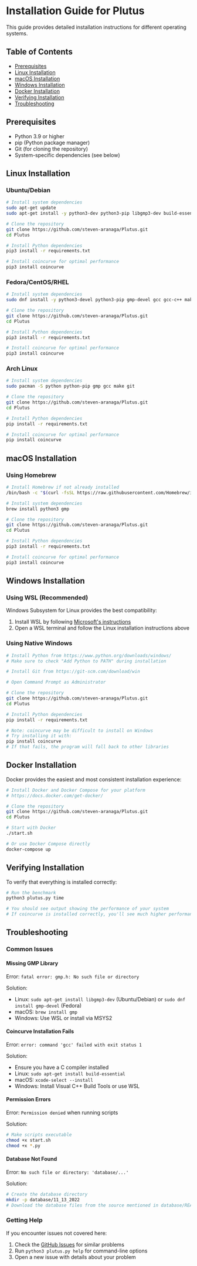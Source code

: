 # Installation Guide for Plutus

This guide provides detailed installation instructions for different operating systems.

## Table of Contents
- [Prerequisites](#prerequisites)
- [Linux Installation](#linux-installation)
- [macOS Installation](#macos-installation)
- [Windows Installation](#windows-installation)
- [Docker Installation](#docker-installation)
- [Verifying Installation](#verifying-installation)
- [Troubleshooting](#troubleshooting)

## Prerequisites

- Python 3.9 or higher
- pip (Python package manager)
- Git (for cloning the repository)
- System-specific dependencies (see below)

## Linux Installation

### Ubuntu/Debian

```bash
# Install system dependencies
sudo apt-get update
sudo apt-get install -y python3-dev python3-pip libgmp3-dev build-essential git

# Clone the repository
git clone https://github.com/steven-aranaga/Plutus.git
cd Plutus

# Install Python dependencies
pip3 install -r requirements.txt

# Install coincurve for optimal performance
pip3 install coincurve
```

### Fedora/CentOS/RHEL

```bash
# Install system dependencies
sudo dnf install -y python3-devel python3-pip gmp-devel gcc gcc-c++ make git

# Clone the repository
git clone https://github.com/steven-aranaga/Plutus.git
cd Plutus

# Install Python dependencies
pip3 install -r requirements.txt

# Install coincurve for optimal performance
pip3 install coincurve
```

### Arch Linux

```bash
# Install system dependencies
sudo pacman -S python python-pip gmp gcc make git

# Clone the repository
git clone https://github.com/steven-aranaga/Plutus.git
cd Plutus

# Install Python dependencies
pip install -r requirements.txt

# Install coincurve for optimal performance
pip install coincurve
```

## macOS Installation

### Using Homebrew

```bash
# Install Homebrew if not already installed
/bin/bash -c "$(curl -fsSL https://raw.githubusercontent.com/Homebrew/install/HEAD/install.sh)"

# Install system dependencies
brew install python3 gmp

# Clone the repository
git clone https://github.com/steven-aranaga/Plutus.git
cd Plutus

# Install Python dependencies
pip3 install -r requirements.txt

# Install coincurve for optimal performance
pip3 install coincurve
```

## Windows Installation

### Using WSL (Recommended)

Windows Subsystem for Linux provides the best compatibility:

1. Install WSL by following [Microsoft's instructions](https://docs.microsoft.com/en-us/windows/wsl/install)
2. Open a WSL terminal and follow the Linux installation instructions above

### Using Native Windows

```bash
# Install Python from https://www.python.org/downloads/windows/
# Make sure to check "Add Python to PATH" during installation

# Install Git from https://git-scm.com/download/win

# Open Command Prompt as Administrator

# Clone the repository
git clone https://github.com/steven-aranaga/Plutus.git
cd Plutus

# Install Python dependencies
pip install -r requirements.txt

# Note: coincurve may be difficult to install on Windows
# Try installing it with:
pip install coincurve
# If that fails, the program will fall back to other libraries
```

## Docker Installation

Docker provides the easiest and most consistent installation experience:

```bash
# Install Docker and Docker Compose for your platform
# https://docs.docker.com/get-docker/

# Clone the repository
git clone https://github.com/steven-aranaga/Plutus.git
cd Plutus

# Start with Docker
./start.sh

# Or use Docker Compose directly
docker-compose up
```

## Verifying Installation

To verify that everything is installed correctly:

```bash
# Run the benchmark
python3 plutus.py time

# You should see output showing the performance of your system
# If coincurve is installed correctly, you'll see much higher performance
```

## Troubleshooting

### Common Issues

#### Missing GMP Library
Error: `fatal error: gmp.h: No such file or directory`

Solution:
- Linux: `sudo apt-get install libgmp3-dev` (Ubuntu/Debian) or `sudo dnf install gmp-devel` (Fedora)
- macOS: `brew install gmp`
- Windows: Use WSL or install via MSYS2

#### Coincurve Installation Fails
Error: `error: command 'gcc' failed with exit status 1`

Solution:
- Ensure you have a C compiler installed
- Linux: `sudo apt-get install build-essential`
- macOS: `xcode-select --install`
- Windows: Install Visual C++ Build Tools or use WSL

#### Permission Errors
Error: `Permission denied` when running scripts

Solution:
```bash
# Make scripts executable
chmod +x start.sh
chmod +x *.py
```

#### Database Not Found
Error: `No such file or directory: 'database/...'`

Solution:
```bash
# Create the database directory
mkdir -p database/11_13_2022
# Download the database files from the source mentioned in database/README.md
```

### Getting Help

If you encounter issues not covered here:
1. Check the [GitHub Issues](https://github.com/steven-aranaga/Plutus/issues) for similar problems
2. Run `python3 plutus.py help` for command-line options
3. Open a new issue with details about your problem

